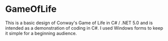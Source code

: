 # GameOfLife

This is a basic design of Conway's Game of Life in C# / .NET 5.0 and is intended as a demonstration of coding in C#.
I used Windows forms to keep it simple for a beginning audience.
